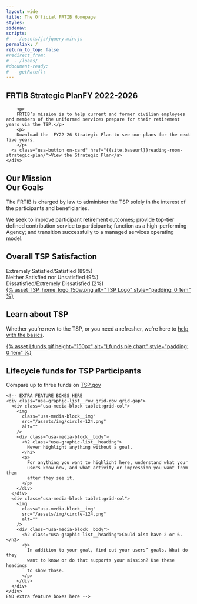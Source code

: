 ```yaml
---
layout: wide
title: The Official FRTIB Homepage
styles:
sidenav:
scripts:
#  - /assets/js/jquery.min.js
permalink: /
return_to_top: false
#redirect_from:
#  - /loans/
#document-ready:
#  - getRate();
---
```


<div class="usa-grid-full">
<main id="main-content">
<section class="usa-hero" aria-label="Introduction">
  <div class="grid-container">
    <div class="usa-hero__callout">
      <h1 class="usa-hero__heading">
        <span class="usa-hero__heading--alt">FRTIB Strategic Plan</span>FY 2022-2026
      </h1>

        <p>
        FRTIB’s mission is to help current and former civilian employees and members of the uniformed services prepare for their retirement years via the TSP.</p>
        <p>
        Download the  FY22-26 Strategic Plan to see our plans for the next five years.
        </p>
      <a class="usa-button on-card" href="{{site.baseurl}}reading-room-strategic-plan/">View the Strategic Plan</a>
    </div>
  </div>
</section>

<section class="grid-container usa-section">
  <div class="grid-row grid-gap">
    <div class="tablet:grid-col-4">
      <h2 class="font-heading-xl margin-top-0 tablet:margin-bottom-0">
        Our Mission
        <br>
        Our Goals
      </h2>
    </div>
    <div class="tablet:grid-col-8 usa-prose">
      <p>
        The FRTIB is charged by law to administer the TSP solely in the interest of the participants and beneficiaries.
      </p>
      <p>
      We seek to improve participant retirement outcomes; provide top-tier defined contribution service to participants; function as a high-performing Agency; and transition successfully to a managed services operating model.  
      </p>
    </div>
  </div>
</section>

  <!--THIS IS BARCHART -->

  <section class="grid-container usa-section">
    <div class="grid-row grid-gap">
      <div class="tablet:grid-col-4">
        <h2 class="font-heading-xl margin-top-0 tablet:margin-bottom-0">
        Overall TSP Satisfaction
        </h2>
      </div>
      <div class="tablet:grid-col-8 usa-prose">
        <section class="bar-graph bar-graph-horizontal bar-graph-one">
          <div class="bar-one">
          <span class="descr">Extremely Satisfied/Satisfied (89%)</span>
          <br clear="all">
          <div class="bar" data-percentage="89%"></div>
          </div>
          <div class="bar-two">
          <span class="descr">Neither Satisfied nor Unsatisfied (9%)</span>
          <br clear="all">
          <div class="bar" data-percentage="9%"></div>
          </div>
          <div class="bar-three">
          <span class="descr">Dissatisfied/Extremely Dissatisfied (2%)</span>
          <br clear="all">
          <div class="bar" data-percentage="0%"></div>
          </div>
        </section>
      </div>
    </div>
  </section>

<!--END BARCHART-->


<section class="usa-graphic-list usa-section usa-section--dark">
  <div class="grid-container">
    <div class="usa-graphic-list__row grid-row grid-gap">
      <div class="usa-media-block tablet:grid-col">
        <a href="https://www.tsp.gov">{% asset TSP_home_logo_150w.png alt="TSP Logo" style="padding: 0 1em" %}</a>
        <div class="usa-media-block__body">
          <h2 class="usa-graphic-list__heading">
            Learn about TSP
          </h2>
          <p>
            Whether you're new to the TSP, or you need a refresher, we're here to <a href="https://www.tsp.gov">help with the basics</a>.
          </p>
        </div>
      </div>
      <div class="usa-media-block tablet:grid-col">
      <a href="https://www.tsp.gov">{% asset Lfunds.gif height="150px" alt="Lfunds pie chart" style="padding: 0 1em" %}</a>
        <div class="usa-media-block__body">
          <h2 class="usa-graphic-list__heading">
            Lifecycle funds for TSP Participants
          </h2>
          <p>
            Compare up to three funds on <a href="https://www.tsp.gov">TSP.gov</a>
          </p>
        </div>
      </div>
    </div>

    <!-- EXTRA FEATURE BOXES HERE
    <div class="usa-graphic-list__row grid-row grid-gap">
      <div class="usa-media-block tablet:grid-col">
        <img
          class="usa-media-block__img"
          src="/assets/img/circle-124.png"
          alt=""
        />
        <div class="usa-media-block__body">
          <h2 class="usa-graphic-list__heading">
            Never highlight anything without a goal.
          </h2>
          <p>
            For anything you want to highlight here, understand what your
            users know now, and what activity or impression you want from them
            after they see it.
          </p>
        </div>
      </div>
      <div class="usa-media-block tablet:grid-col">
        <img
          class="usa-media-block__img"
          src="/assets/img/circle-124.png"
          alt=""
        />
        <div class="usa-media-block__body">
          <h2 class="usa-graphic-list__heading">Could also have 2 or 6.</h2>
          <p>
            In addition to your goal, find out your users’ goals. What do they
            want to know or do that supports your mission? Use these headings
            to show those.
          </p>
        </div>
      </div>
    </div>
    END extra feature boxes here -->
  </div>
</section>


</main>
</div>


<!-- CONTENT END -->

